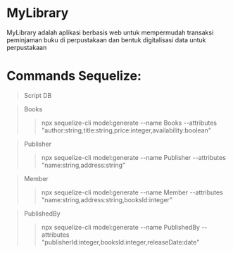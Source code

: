 # MyLibrary
MyLibrary adalah aplikasi berbasis web untuk mempermudah transaksi peminjaman buku di perpustakaan dan bentuk digitalisasi data untuk perpustakaan


# Commands Sequelize:
> Script DB

> Books
>> npx sequelize-cli model:generate --name Books --attributes "author:string,title:string,price:integer,availability:boolean"

> Publisher
>> npx sequelize-cli model:generate --name Publisher --attributes "name:string,address:string"

> Member
>> npx sequelize-cli model:generate --name Member --attributes "name:string,address:string,booksId:integer"

> PublishedBy
>> npx sequelize-cli model:generate --name PublishedBy --attributes "publisherId:integer,booksId:integer,releaseDate:date"